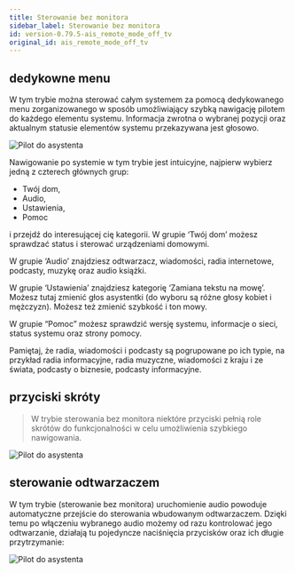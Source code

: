 ```yaml
---
title: Sterowanie bez monitora
sidebar_label: Sterowanie bez monitora
id: version-0.79.5-ais_remote_mode_off_tv
original_id: ais_remote_mode_off_tv
---
```


## dedykowne menu
W tym trybie można sterować całym systemem za pomocą dedykowanego menu zorganizowanego w sposób umożliwiający szybką nawigację pilotem do każdego elementu systemu. Informacja zwrotna o wybranej pozycji oraz aktualnym statusie elementów systemu przekazywana jest głosowo.

![Pilot do asystenta](/AIS-docs/img/en/remote/remote_off_tv_mode.png)


Nawigowanie po systemie w tym trybie jest intuicyjne, najpierw wybierz jedną z czterech głównych grup:

- Twój dom,
- Audio,
- Ustawienia,
- Pomoc

i przejdź do interesującej cię kategorii. W grupie ‘Twój dom’ możesz sprawdzać status i sterować urządzeniami domowymi.

W grupie ‘Audio’ znajdziesz odtwarzacz, wiadomości, radia internetowe, podcasty, muzykę oraz audio książki.

W grupie ‘Ustawienia’ znajdziesz kategorię ‘Zamiana tekstu na mowę’. Możesz tutaj zmienić głos asystentki (do wyboru są różne głosy kobiet i mężczyzn). Możesz też zmienić szybkość i ton mowy.

W grupie “Pomoc” możesz sprawdzić wersję systemu, informacje o sieci, status systemu oraz strony pomocy.

Pamiętaj, że radia, wiadomości i podcasty są pogrupowane po ich typie, na przykład radia informacyjne, radia muzyczne, wiadomości z kraju i ze świata, podcasty o biznesie, podcasty informacyjne.

## przyciski skróty
> W trybie sterowania bez monitora niektóre przyciski pełnią role skrótów do funkcjonalności w celu umożliwienia szybkiego nawigowania.

![Pilot do asystenta](/AIS-docs/img/en/remote/remote_special_keys.png)

## sterowanie odtwarzaczem

W tym trybie (sterowanie bez monitora) uruchomienie audio powoduje automatyczne przejście do sterowania wbudowanym odtwarzaczem. Dzięki temu po włączeniu wybranego audio możemy od razu kontrolować jego odtwarzanie, działają tu pojedyncze naciśnięcia przycisków oraz ich długie przytrzymanie:

![Pilot do asystenta](/AIS-docs/img/en/remote/remote_audio_controle.png)
